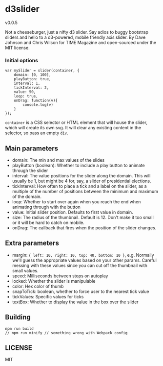 d3slider
========

v0.0.5

Not a cheeseburger, just a nifty d3 slider. Say adios to buggy bootstrap sliders and hello to a d3-powered, mobile friendly axis slider. By Dave Johnson and Chris Wilson for TIME Magazine and open-sourced under the MIT license.

### Initial options

	var mySlider = slider(container, {
		domain: [0, 100],
		playButton: true,
		interval: 1,
		tickInterval: 2,
		value: 50,
		loop: true,
		onDrag: function(v){
			console.log(v)
		}
	});		

`container` is a CSS selector or HTML element that will house the slider, which will create its own svg. It will clear any existing content in the selector, so pass an empty `div`.

## Main parameters
+ domain: The min and max values of the slides
+ playButton (boolean): Whether to include a play button to animate through the slider
+ interval: The value positions for the slider along the domain. This will usually be 1, but might be 4 for, say, a slider of presidential elections.
+ tickInterval: How often to place a tick and a label on the slider, as a multiple of the number of positions between the minimum and maximum of the domain.
+ loop: Whether to start over again when you reach the end when animating through with the button
+ value: Initial slider position. Defaults to first value in domain.
+ size: The radius of the thumbnail. Default is 12. Don't make it too small or it will be hard to catch on mobile.
+ onDrag: The callback that fires when the position of the slider changes.

## Extra parameters
+ margin: `{ left: 10, right: 10, top: 40, bottom: 10 }`, e.g. Normally we'll guess the appropriate values based on your other params. Careful messing with these values since you can cut off the thumbnail with small values.
+ speed: Milliseconds between stops on autoplay
+ locked: Whether the slider is manipulable
+ color: Hex color of thumb
+ snapToTick: boolean, whether to force user to the nearest tick value
+ tickValues: Specific values for ticks
+ textBox: Whether to display the value in the box over the slider

## Building
	npm run build
	// npm run minify // something wrong with Webpack config

## LICENSE
MIT